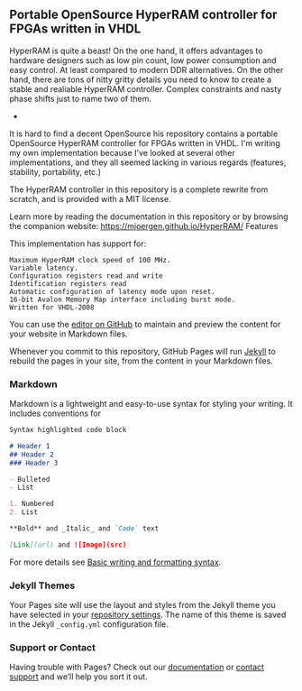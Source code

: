 ## Portable OpenSource HyperRAM controller for FPGAs written in VHDL

HyperRAM is quite a beast! On the one hand, it offers advantages to hardware designers such as
low pin count, low power consumption and easy control. At least compared to modern DDR alternatives.
On the other hand, there are tons of nitty gritty details you need to know to create a stable
and realiable HyperRAM controller. Complex constraints and nasty phase shifts just to name
two of them.

* 
It is hard to find a decent OpenSource 
his repository contains a portable OpenSource HyperRAM controller for FPGAs written in VHDL. I'm writing my own implementation because I've looked at several other implementations, and they all seemed lacking in various regards (features, stability, portability, etc.)

The HyperRAM controller in this repository is a complete rewrite from scratch, and is provided with a MIT license.

Learn more by reading the documentation in this repository or by browsing the companion website: https://mjoergen.github.io/HyperRAM/
Features

This implementation has support for:

    Maximum HyperRAM clock speed of 100 MHz.
    Variable latency.
    Configuration registers read and write
    Identification registers read
    Automatic configuration of latency mode upon reset.
    16-bit Avalon Memory Map interface including burst mode.
    Written for VHDL-2008

You can use the [editor on GitHub](https://github.com/MJoergen/HyperRAM/edit/gh-pages/index.md) to maintain and preview the content for your website in Markdown files.

Whenever you commit to this repository, GitHub Pages will run [Jekyll](https://jekyllrb.com/) to rebuild the pages in your site, from the content in your Markdown files.

### Markdown

Markdown is a lightweight and easy-to-use syntax for styling your writing. It includes conventions for

```markdown
Syntax highlighted code block

# Header 1
## Header 2
### Header 3

- Bulleted
- List

1. Numbered
2. List

**Bold** and _Italic_ and `Code` text

[Link](url) and ![Image](src)
```

For more details see [Basic writing and formatting syntax](https://docs.github.com/en/github/writing-on-github/getting-started-with-writing-and-formatting-on-github/basic-writing-and-formatting-syntax).

### Jekyll Themes

Your Pages site will use the layout and styles from the Jekyll theme you have selected in your [repository settings](https://github.com/MJoergen/HyperRAM/settings/pages). The name of this theme is saved in the Jekyll `_config.yml` configuration file.

### Support or Contact

Having trouble with Pages? Check out our [documentation](https://docs.github.com/categories/github-pages-basics/) or [contact support](https://support.github.com/contact) and we’ll help you sort it out.
